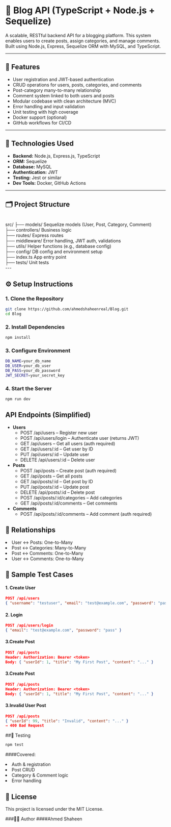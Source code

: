 # 📝 Blog API (TypeScript + Node.js + Sequelize)

A scalable, RESTful backend API for a blogging platform. This system enables users to create posts, 
assign categories, and manage comments. Built using Node.js, Express, Sequelize ORM with MySQL, and TypeScript.

---

## 🚀 Features

- User registration and JWT-based authentication
- CRUD operations for users, posts, categories, and comments
- Post-category many-to-many relationship
- Comment system linked to both users and posts
- Modular codebase with clean architecture (MVC)
- Error handling and input validation
- Unit testing with high coverage
- Docker support (optional)
- GitHub workflows for CI/CD

---

## 🧱 Technologies Used

- **Backend:** Node.js, Express.js, TypeScript
- **ORM:** Sequelize
- **Database:** MySQL
- **Authentication:** JWT
- **Testing:** Jest or similar
- **Dev Tools:** Docker, GitHub Actions

---

## 🗂️ Project Structure
<br/>
src/
├── models/  Sequelize models (User, Post, Category, Comment) <br/>
├── controllers/  Business logic <br/>
├── routes/  Express routes <br/>
├── middleware/  Error handling, JWT auth, validations <br/>
├── utils/  Helper functions (e.g., database config) <br/>
├── config/  DB config and environment setup <br/>
├── index.ts  App entry point <br/>
├── tests/  Unit tests <br/>
---

## ⚙️ Setup Instructions

### 1. Clone the Repository

```bash
git clone https://github.com/ahmedshaheenreal/Blog.git
cd Blog
```
### 2. Install Dependencies


```bash
npm install
```

### 3. Configure Environment

```bash
DB_NAME=your_db_name
DB_USER=your_db_user
DB_PASS=your_db_password
JWT_SECRET=your_secret_key
```
### 4. Start the Server

```bash
npm run dev

```

## API Endpoints (Simplified)
<ul>
  <li><strong>Users</strong>
    <ul>
      <li>POST /api/users – Register new user</li>
      <li>POST /api/users/login – Authenticate user (returns JWT)</li>
      <li>GET /api/users – Get all users (auth required)</li>
      <li>GET /api/users/:id – Get user by ID</li>
      <li>PUT /api/users/:id – Update user</li>
      <li>DELETE /api/users/:id – Delete user</li>
    </ul>
  </li>

  <li><strong>Posts</strong>
    <ul>
      <li>POST /api/posts – Create post (auth required)</li>
      <li>GET /api/posts – Get all posts</li>
      <li>GET /api/posts/:id – Get post by ID</li>
      <li>PUT /api/posts/:id – Update post</li>
      <li>DELETE /api/posts/:id – Delete post</li>
      <li>POST /api/posts/:id/categories – Add categories</li>
      <li>GET /api/posts/:id/comments – Get comments</li>
    </ul>
  </li>

  <li><strong>Comments</strong>
    <ul>
      <li>POST /api/posts/:id/comments – Add comment (auth required)</li>
    </ul>
  </li>
</ul>



## 🔄 Relationships
<li>User ↔ Posts: One-to-Many</li>

<li>Post ↔ Categories: Many-to-Many</li>

<li>Post ↔ Comments: One-to-Many</li>

<li>User ↔ Comments: One-to-Many</li>

## 🧪 Sample Test Cases
#### 1. Create User
```json
POST /api/users
{ "username": "testuser", "email": "test@example.com", "password": "pass" }
```


#### 2. Login
```json
POST /api/users/login
{ "email": "test@example.com", "password": "pass" }

```

#### 3.Create Post

```json
POST /api/posts
Header: Authorization: Bearer <token>
Body: { "userId": 1, "title": "My First Post", "content": "..." }
```



 #### 3.Create Post

```json
POST /api/posts
Header: Authorization: Bearer <token>
Body: { "userId": 1, "title": "My First Post", "content": "..." }

```


 #### 3.Invalid User Post

```json
POST /api/posts
{ "userId": 99, "title": "Invalid", "content": "..." }
→ 400 Bad Request


```


##🧪 Testing
```bash
npm test
```
####Covered: 
<li>Auth & registration</li>

<li>Post CRUD</li>

<li>Category & Comment logic</li>

<li>Error handling</li>



## 📄 License

This project is licensed under the MIT License.



###👨‍💻 Author
####Ahmed Shaheen



